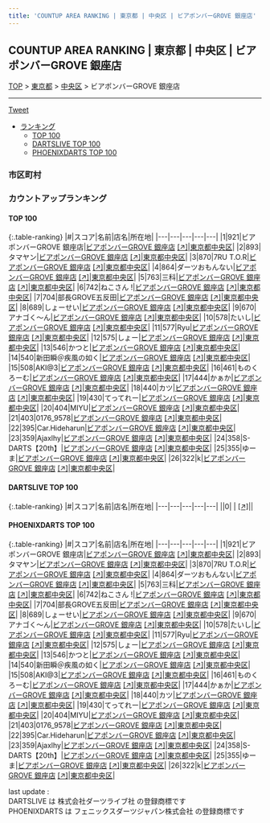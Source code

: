 ```yaml
---
title: 'COUNTUP AREA RANKING | 東京都 | 中央区 | ビアポンバーGROVE 銀座店'
---
```

## COUNTUP AREA RANKING | 東京都 | 中央区 | ビアポンバーGROVE 銀座店

[TOP](/darts/rank/) > [東京都](/darts/rank/東京都/) > [中央区](/darts/rank/東京都/中央区/) > ビアポンバーGROVE 銀座店

___

<a href="https://twitter.com/share?ref_src=twsrc%5Etfw" data-text="COUNTUP AREA RANKING | 東京都中央区ビアポンバーGROVE 銀座店" class="twitter-share-button" data-hashtags="DARTSLIVE,PHOENIXDARTS,darts,ダーツ" data-show-count="false">Tweet</a>

* [ランキング](#カウントアップランキング)
    * [TOP 100](#top-100)
    * [DARTSLIVE TOP 100](#dartslive-top-100)
    * [PHOENIXDARTS TOP 100](#phoenixdarts-top-100)

### 市区町村

<ul>

</ul>

### カウントアップランキング

#### TOP 100



{:.table-ranking}
|#|スコア|名前|店名|所在地|
|---|---|---|---|---|
|1|921|<span class="rank-name-pd">ビアポンバーGROVE 銀座店</span>|<a href="/darts/rank/shops/91205.html">ビアポンバーGROVE 銀座店</a> <a href="https://vs.phoenixdarts.com/jp/shop/shopDetailInfo/s_91205?s_seq=91205">[↗]</a>|<a href="/darts/rank/東京都/中央区">東京都中央区</a>|
|2|893|<span class="rank-name-pd">タマヤン</span>|<a href="/darts/rank/shops/91205.html">ビアポンバーGROVE 銀座店</a> <a href="https://vs.phoenixdarts.com/jp/shop/shopDetailInfo/s_91205?s_seq=91205">[↗]</a>|<a href="/darts/rank/東京都/中央区">東京都中央区</a>|
|3|870|<span class="rank-name-pd">7RU T.O.R</span>|<a href="/darts/rank/shops/91205.html">ビアポンバーGROVE 銀座店</a> <a href="https://vs.phoenixdarts.com/jp/shop/shopDetailInfo/s_91205?s_seq=91205">[↗]</a>|<a href="/darts/rank/東京都/中央区">東京都中央区</a>|
|4|864|<span class="rank-name-pd">ダーツおもんない</span>|<a href="/darts/rank/shops/91205.html">ビアポンバーGROVE 銀座店</a> <a href="https://vs.phoenixdarts.com/jp/shop/shopDetailInfo/s_91205?s_seq=91205">[↗]</a>|<a href="/darts/rank/東京都/中央区">東京都中央区</a>|
|5|763|<span class="rank-name-pd">三科</span>|<a href="/darts/rank/shops/91205.html">ビアポンバーGROVE 銀座店</a> <a href="https://vs.phoenixdarts.com/jp/shop/shopDetailInfo/s_91205?s_seq=91205">[↗]</a>|<a href="/darts/rank/東京都/中央区">東京都中央区</a>|
|6|742|<span class="rank-name-pd">ねこさん !</span>|<a href="/darts/rank/shops/91205.html">ビアポンバーGROVE 銀座店</a> <a href="https://vs.phoenixdarts.com/jp/shop/shopDetailInfo/s_91205?s_seq=91205">[↗]</a>|<a href="/darts/rank/東京都/中央区">東京都中央区</a>|
|7|704|<span class="rank-name-pd">部長GROVE五反田</span>|<a href="/darts/rank/shops/91205.html">ビアポンバーGROVE 銀座店</a> <a href="https://vs.phoenixdarts.com/jp/shop/shopDetailInfo/s_91205?s_seq=91205">[↗]</a>|<a href="/darts/rank/東京都/中央区">東京都中央区</a>|
|8|689|<span class="rank-name-pd">しょーせい</span>|<a href="/darts/rank/shops/91205.html">ビアポンバーGROVE 銀座店</a> <a href="https://vs.phoenixdarts.com/jp/shop/shopDetailInfo/s_91205?s_seq=91205">[↗]</a>|<a href="/darts/rank/東京都/中央区">東京都中央区</a>|
|9|670|<span class="rank-name-pd">アナゴく〜ん</span>|<a href="/darts/rank/shops/91205.html">ビアポンバーGROVE 銀座店</a> <a href="https://vs.phoenixdarts.com/jp/shop/shopDetailInfo/s_91205?s_seq=91205">[↗]</a>|<a href="/darts/rank/東京都/中央区">東京都中央区</a>|
|10|578|<span class="rank-name-pd">たいし</span>|<a href="/darts/rank/shops/91205.html">ビアポンバーGROVE 銀座店</a> <a href="https://vs.phoenixdarts.com/jp/shop/shopDetailInfo/s_91205?s_seq=91205">[↗]</a>|<a href="/darts/rank/東京都/中央区">東京都中央区</a>|
|11|577|<span class="rank-name-pd">Ryu</span>|<a href="/darts/rank/shops/91205.html">ビアポンバーGROVE 銀座店</a> <a href="https://vs.phoenixdarts.com/jp/shop/shopDetailInfo/s_91205?s_seq=91205">[↗]</a>|<a href="/darts/rank/東京都/中央区">東京都中央区</a>|
|12|575|<span class="rank-name-pd">しょー</span>|<a href="/darts/rank/shops/91205.html">ビアポンバーGROVE 銀座店</a> <a href="https://vs.phoenixdarts.com/jp/shop/shopDetailInfo/s_91205?s_seq=91205">[↗]</a>|<a href="/darts/rank/東京都/中央区">東京都中央区</a>|
|13|546|<span class="rank-name-pd">かつと</span>|<a href="/darts/rank/shops/91205.html">ビアポンバーGROVE 銀座店</a> <a href="https://vs.phoenixdarts.com/jp/shop/shopDetailInfo/s_91205?s_seq=91205">[↗]</a>|<a href="/darts/rank/東京都/中央区">東京都中央区</a>|
|14|540|<span class="rank-name-pd">新田瞬＠疾風の如く</span>|<a href="/darts/rank/shops/91205.html">ビアポンバーGROVE 銀座店</a> <a href="https://vs.phoenixdarts.com/jp/shop/shopDetailInfo/s_91205?s_seq=91205">[↗]</a>|<a href="/darts/rank/東京都/中央区">東京都中央区</a>|
|15|508|<span class="rank-name-pd">AKI@3</span>|<a href="/darts/rank/shops/91205.html">ビアポンバーGROVE 銀座店</a> <a href="https://vs.phoenixdarts.com/jp/shop/shopDetailInfo/s_91205?s_seq=91205">[↗]</a>|<a href="/darts/rank/東京都/中央区">東京都中央区</a>|
|16|461|<span class="rank-name-pd">ものくろーむ</span>|<a href="/darts/rank/shops/91205.html">ビアポンバーGROVE 銀座店</a> <a href="https://vs.phoenixdarts.com/jp/shop/shopDetailInfo/s_91205?s_seq=91205">[↗]</a>|<a href="/darts/rank/東京都/中央区">東京都中央区</a>|
|17|444|<span class="rank-name-pd">かぁか</span>|<a href="/darts/rank/shops/91205.html">ビアポンバーGROVE 銀座店</a> <a href="https://vs.phoenixdarts.com/jp/shop/shopDetailInfo/s_91205?s_seq=91205">[↗]</a>|<a href="/darts/rank/東京都/中央区">東京都中央区</a>|
|18|440|<span class="rank-name-pd">カツ</span>|<a href="/darts/rank/shops/91205.html">ビアポンバーGROVE 銀座店</a> <a href="https://vs.phoenixdarts.com/jp/shop/shopDetailInfo/s_91205?s_seq=91205">[↗]</a>|<a href="/darts/rank/東京都/中央区">東京都中央区</a>|
|19|430|<span class="rank-name-pd">てってれー</span>|<a href="/darts/rank/shops/91205.html">ビアポンバーGROVE 銀座店</a> <a href="https://vs.phoenixdarts.com/jp/shop/shopDetailInfo/s_91205?s_seq=91205">[↗]</a>|<a href="/darts/rank/東京都/中央区">東京都中央区</a>|
|20|404|<span class="rank-name-pd">MIYU</span>|<a href="/darts/rank/shops/91205.html">ビアポンバーGROVE 銀座店</a> <a href="https://vs.phoenixdarts.com/jp/shop/shopDetailInfo/s_91205?s_seq=91205">[↗]</a>|<a href="/darts/rank/東京都/中央区">東京都中央区</a>|
|21|403|<span class="rank-name-pd">0176_9578</span>|<a href="/darts/rank/shops/91205.html">ビアポンバーGROVE 銀座店</a> <a href="https://vs.phoenixdarts.com/jp/shop/shopDetailInfo/s_91205?s_seq=91205">[↗]</a>|<a href="/darts/rank/東京都/中央区">東京都中央区</a>|
|22|395|<span class="rank-name-pd">Car.Hideharun</span>|<a href="/darts/rank/shops/91205.html">ビアポンバーGROVE 銀座店</a> <a href="https://vs.phoenixdarts.com/jp/shop/shopDetailInfo/s_91205?s_seq=91205">[↗]</a>|<a href="/darts/rank/東京都/中央区">東京都中央区</a>|
|23|359|<span class="rank-name-pd">Ajaxlhy</span>|<a href="/darts/rank/shops/91205.html">ビアポンバーGROVE 銀座店</a> <a href="https://vs.phoenixdarts.com/jp/shop/shopDetailInfo/s_91205?s_seq=91205">[↗]</a>|<a href="/darts/rank/東京都/中央区">東京都中央区</a>|
|24|358|<span class="rank-name-pd">S-DARTS【20th】</span>|<a href="/darts/rank/shops/91205.html">ビアポンバーGROVE 銀座店</a> <a href="https://vs.phoenixdarts.com/jp/shop/shopDetailInfo/s_91205?s_seq=91205">[↗]</a>|<a href="/darts/rank/東京都/中央区">東京都中央区</a>|
|25|355|<span class="rank-name-pd">ゆーま</span>|<a href="/darts/rank/shops/91205.html">ビアポンバーGROVE 銀座店</a> <a href="https://vs.phoenixdarts.com/jp/shop/shopDetailInfo/s_91205?s_seq=91205">[↗]</a>|<a href="/darts/rank/東京都/中央区">東京都中央区</a>|
|26|322|<span class="rank-name-pd">k</span>|<a href="/darts/rank/shops/91205.html">ビアポンバーGROVE 銀座店</a> <a href="https://vs.phoenixdarts.com/jp/shop/shopDetailInfo/s_91205?s_seq=91205">[↗]</a>|<a href="/darts/rank/東京都/中央区">東京都中央区</a>|


#### DARTSLIVE TOP 100



{:.table-ranking}
|#|スコア|名前|店名|所在地|
|---|---|---|---|---|
||0|<span class="rank-name-dl"> </span>|<a href="/darts/rank/shops/.html"></a> <a href="">[↗]</a>|<a href="/darts/rank//"></a>|


#### PHOENIXDARTS TOP 100



{:.table-ranking}
|#|スコア|名前|店名|所在地|
|---|---|---|---|---|
|1|921|<span class="rank-name-pd">ビアポンバーGROVE 銀座店</span>|<a href="/darts/rank/shops/91205.html">ビアポンバーGROVE 銀座店</a> <a href="https://vs.phoenixdarts.com/jp/shop/shopDetailInfo/s_91205?s_seq=91205">[↗]</a>|<a href="/darts/rank/東京都/中央区">東京都中央区</a>|
|2|893|<span class="rank-name-pd">タマヤン</span>|<a href="/darts/rank/shops/91205.html">ビアポンバーGROVE 銀座店</a> <a href="https://vs.phoenixdarts.com/jp/shop/shopDetailInfo/s_91205?s_seq=91205">[↗]</a>|<a href="/darts/rank/東京都/中央区">東京都中央区</a>|
|3|870|<span class="rank-name-pd">7RU T.O.R</span>|<a href="/darts/rank/shops/91205.html">ビアポンバーGROVE 銀座店</a> <a href="https://vs.phoenixdarts.com/jp/shop/shopDetailInfo/s_91205?s_seq=91205">[↗]</a>|<a href="/darts/rank/東京都/中央区">東京都中央区</a>|
|4|864|<span class="rank-name-pd">ダーツおもんない</span>|<a href="/darts/rank/shops/91205.html">ビアポンバーGROVE 銀座店</a> <a href="https://vs.phoenixdarts.com/jp/shop/shopDetailInfo/s_91205?s_seq=91205">[↗]</a>|<a href="/darts/rank/東京都/中央区">東京都中央区</a>|
|5|763|<span class="rank-name-pd">三科</span>|<a href="/darts/rank/shops/91205.html">ビアポンバーGROVE 銀座店</a> <a href="https://vs.phoenixdarts.com/jp/shop/shopDetailInfo/s_91205?s_seq=91205">[↗]</a>|<a href="/darts/rank/東京都/中央区">東京都中央区</a>|
|6|742|<span class="rank-name-pd">ねこさん !</span>|<a href="/darts/rank/shops/91205.html">ビアポンバーGROVE 銀座店</a> <a href="https://vs.phoenixdarts.com/jp/shop/shopDetailInfo/s_91205?s_seq=91205">[↗]</a>|<a href="/darts/rank/東京都/中央区">東京都中央区</a>|
|7|704|<span class="rank-name-pd">部長GROVE五反田</span>|<a href="/darts/rank/shops/91205.html">ビアポンバーGROVE 銀座店</a> <a href="https://vs.phoenixdarts.com/jp/shop/shopDetailInfo/s_91205?s_seq=91205">[↗]</a>|<a href="/darts/rank/東京都/中央区">東京都中央区</a>|
|8|689|<span class="rank-name-pd">しょーせい</span>|<a href="/darts/rank/shops/91205.html">ビアポンバーGROVE 銀座店</a> <a href="https://vs.phoenixdarts.com/jp/shop/shopDetailInfo/s_91205?s_seq=91205">[↗]</a>|<a href="/darts/rank/東京都/中央区">東京都中央区</a>|
|9|670|<span class="rank-name-pd">アナゴく〜ん</span>|<a href="/darts/rank/shops/91205.html">ビアポンバーGROVE 銀座店</a> <a href="https://vs.phoenixdarts.com/jp/shop/shopDetailInfo/s_91205?s_seq=91205">[↗]</a>|<a href="/darts/rank/東京都/中央区">東京都中央区</a>|
|10|578|<span class="rank-name-pd">たいし</span>|<a href="/darts/rank/shops/91205.html">ビアポンバーGROVE 銀座店</a> <a href="https://vs.phoenixdarts.com/jp/shop/shopDetailInfo/s_91205?s_seq=91205">[↗]</a>|<a href="/darts/rank/東京都/中央区">東京都中央区</a>|
|11|577|<span class="rank-name-pd">Ryu</span>|<a href="/darts/rank/shops/91205.html">ビアポンバーGROVE 銀座店</a> <a href="https://vs.phoenixdarts.com/jp/shop/shopDetailInfo/s_91205?s_seq=91205">[↗]</a>|<a href="/darts/rank/東京都/中央区">東京都中央区</a>|
|12|575|<span class="rank-name-pd">しょー</span>|<a href="/darts/rank/shops/91205.html">ビアポンバーGROVE 銀座店</a> <a href="https://vs.phoenixdarts.com/jp/shop/shopDetailInfo/s_91205?s_seq=91205">[↗]</a>|<a href="/darts/rank/東京都/中央区">東京都中央区</a>|
|13|546|<span class="rank-name-pd">かつと</span>|<a href="/darts/rank/shops/91205.html">ビアポンバーGROVE 銀座店</a> <a href="https://vs.phoenixdarts.com/jp/shop/shopDetailInfo/s_91205?s_seq=91205">[↗]</a>|<a href="/darts/rank/東京都/中央区">東京都中央区</a>|
|14|540|<span class="rank-name-pd">新田瞬＠疾風の如く</span>|<a href="/darts/rank/shops/91205.html">ビアポンバーGROVE 銀座店</a> <a href="https://vs.phoenixdarts.com/jp/shop/shopDetailInfo/s_91205?s_seq=91205">[↗]</a>|<a href="/darts/rank/東京都/中央区">東京都中央区</a>|
|15|508|<span class="rank-name-pd">AKI@3</span>|<a href="/darts/rank/shops/91205.html">ビアポンバーGROVE 銀座店</a> <a href="https://vs.phoenixdarts.com/jp/shop/shopDetailInfo/s_91205?s_seq=91205">[↗]</a>|<a href="/darts/rank/東京都/中央区">東京都中央区</a>|
|16|461|<span class="rank-name-pd">ものくろーむ</span>|<a href="/darts/rank/shops/91205.html">ビアポンバーGROVE 銀座店</a> <a href="https://vs.phoenixdarts.com/jp/shop/shopDetailInfo/s_91205?s_seq=91205">[↗]</a>|<a href="/darts/rank/東京都/中央区">東京都中央区</a>|
|17|444|<span class="rank-name-pd">かぁか</span>|<a href="/darts/rank/shops/91205.html">ビアポンバーGROVE 銀座店</a> <a href="https://vs.phoenixdarts.com/jp/shop/shopDetailInfo/s_91205?s_seq=91205">[↗]</a>|<a href="/darts/rank/東京都/中央区">東京都中央区</a>|
|18|440|<span class="rank-name-pd">カツ</span>|<a href="/darts/rank/shops/91205.html">ビアポンバーGROVE 銀座店</a> <a href="https://vs.phoenixdarts.com/jp/shop/shopDetailInfo/s_91205?s_seq=91205">[↗]</a>|<a href="/darts/rank/東京都/中央区">東京都中央区</a>|
|19|430|<span class="rank-name-pd">てってれー</span>|<a href="/darts/rank/shops/91205.html">ビアポンバーGROVE 銀座店</a> <a href="https://vs.phoenixdarts.com/jp/shop/shopDetailInfo/s_91205?s_seq=91205">[↗]</a>|<a href="/darts/rank/東京都/中央区">東京都中央区</a>|
|20|404|<span class="rank-name-pd">MIYU</span>|<a href="/darts/rank/shops/91205.html">ビアポンバーGROVE 銀座店</a> <a href="https://vs.phoenixdarts.com/jp/shop/shopDetailInfo/s_91205?s_seq=91205">[↗]</a>|<a href="/darts/rank/東京都/中央区">東京都中央区</a>|
|21|403|<span class="rank-name-pd">0176_9578</span>|<a href="/darts/rank/shops/91205.html">ビアポンバーGROVE 銀座店</a> <a href="https://vs.phoenixdarts.com/jp/shop/shopDetailInfo/s_91205?s_seq=91205">[↗]</a>|<a href="/darts/rank/東京都/中央区">東京都中央区</a>|
|22|395|<span class="rank-name-pd">Car.Hideharun</span>|<a href="/darts/rank/shops/91205.html">ビアポンバーGROVE 銀座店</a> <a href="https://vs.phoenixdarts.com/jp/shop/shopDetailInfo/s_91205?s_seq=91205">[↗]</a>|<a href="/darts/rank/東京都/中央区">東京都中央区</a>|
|23|359|<span class="rank-name-pd">Ajaxlhy</span>|<a href="/darts/rank/shops/91205.html">ビアポンバーGROVE 銀座店</a> <a href="https://vs.phoenixdarts.com/jp/shop/shopDetailInfo/s_91205?s_seq=91205">[↗]</a>|<a href="/darts/rank/東京都/中央区">東京都中央区</a>|
|24|358|<span class="rank-name-pd">S-DARTS【20th】</span>|<a href="/darts/rank/shops/91205.html">ビアポンバーGROVE 銀座店</a> <a href="https://vs.phoenixdarts.com/jp/shop/shopDetailInfo/s_91205?s_seq=91205">[↗]</a>|<a href="/darts/rank/東京都/中央区">東京都中央区</a>|
|25|355|<span class="rank-name-pd">ゆーま</span>|<a href="/darts/rank/shops/91205.html">ビアポンバーGROVE 銀座店</a> <a href="https://vs.phoenixdarts.com/jp/shop/shopDetailInfo/s_91205?s_seq=91205">[↗]</a>|<a href="/darts/rank/東京都/中央区">東京都中央区</a>|
|26|322|<span class="rank-name-pd">k</span>|<a href="/darts/rank/shops/91205.html">ビアポンバーGROVE 銀座店</a> <a href="https://vs.phoenixdarts.com/jp/shop/shopDetailInfo/s_91205?s_seq=91205">[↗]</a>|<a href="/darts/rank/東京都/中央区">東京都中央区</a>|


<div class="footer border-top border-gray-light mt-5 pt-3 text-right text-gray">
    last update : <span style="font-weight: italic" id="foot_last_modified"></span><br />
    DARTSLIVE は 株式会社ダーツライブ社 の登録商標です<br />
    PHOENIXDARTS は フェニックスダーツジャパン株式会社 の登録商標です<br />
</div>

<script src="https://cdnjs.cloudflare.com/ajax/libs/jquery.tablesorter/2.31.3/js/jquery.tablesorter.min.js" integrity="sha512-qzgd5cYSZcosqpzpn7zF2ZId8f/8CHmFKZ8j7mU4OUXTNRd5g+ZHBPsgKEwoqxCtdQvExE5LprwwPAgoicguNg==" crossorigin="anonymous" referrerpolicy="no-referrer"></script>
<link rel="stylesheet" href="https://cdnjs.cloudflare.com/ajax/libs/jquery.tablesorter/2.31.3/css/theme.default.min.css" integrity="sha512-wghhOJkjQX0Lh3NSWvNKeZ0ZpNn+SPVXX1Qyc9OCaogADktxrBiBdKGDoqVUOyhStvMBmJQ8ZdMHiR3wuEq8+w==" crossorigin="anonymous" referrerpolicy="no-referrer" />
<script>
$(function() {
    $(".table-ranking").tablesorter({sortList:[[0, 0]]});
    $("#foot_last_modified").text(formatDate(new Date(document.lastModified), 'yyyy-MM-dd HH:mm:ss'));
});
</script>

<script async src="https://platform.twitter.com/widgets.js" charset="utf-8"></script>